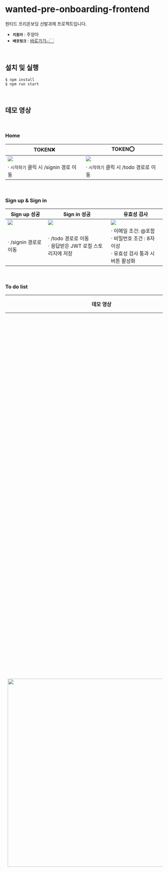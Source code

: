 # wanted-pre-onboarding-frontend
원티드 프리온보딩 선발과제 프로젝트입니다.

- **`지원자`** : 주양아
- **`배포링크`** : [바로가기👉🏻](https://web-wanted-pre-onboarding-frontend-7xwyjq992llizvha4k.sel4.cloudtype.app)

<br>

## 설치 및 실행
```
$ npm install
$ npm run start
```

<br>

## 데모 영상
<br>

### Home 

| TOKEN❌ | TOKEN⭕️ |
| -- | -- |
| <img src="https://github.com/Yang-ah/wanted-pre-onboarding-frontend/assets/97151214/01128ec0-8143-434b-aa77-1fafcae4587a" /> | <img src="https://github.com/Yang-ah/wanted-pre-onboarding-frontend/assets/97151214/8210be6e-f0dc-4b7b-a76b-5928cc5335d5"/> |
| · `시작하기` 클릭 시 /signin 경로 이동 | · `시작하기` 클릭 시 /todo 경로로 이동|

<br>

### Sign up & Sign in

| Sign up 성공 | Sign in 성공 | 유효성 검사 |
| -- | -- | -- |
| <img src="https://github.com/Yang-ah/wanted-pre-onboarding-frontend/assets/97151214/f4808efa-4bf2-4d7a-894c-e404b69bab7a"/> | <img src="https://github.com/Yang-ah/wanted-pre-onboarding-frontend/assets/97151214/7877f5b9-2831-4d6c-9695-bca8c1f52d04"/> | <img src="https://github.com/Yang-ah/wanted-pre-onboarding-frontend/assets/97151214/c03f09b5-d67f-4d18-8451-e084122b0e55" /> |
| · /signin 경로로 이동 | · /todo 경로로 이동 <br>  · 응답받은 JWT 로컬 스토리지에 저장| · 이메일 조건: @포함 <br> · 비밀번호 조건 : 8자 이상 <br> · 유효성 검사 통과 시 버튼 활성화 |


<br>

### To do list


| 데모 영상 | 기능 |
| -- | -- |
| <img width=600 src="https://github.com/Yang-ah/wanted-pre-onboarding-frontend/assets/97151214/9349f1d6-079a-49d1-9e44-8ce90c1ef3c3" /> | · 투두 리스트 목록 조회 <br> · 🍋 아이콘을 통해 `To do` 완료 여부 표시 <br> · `+` 버튼을 클릭하여 새로운 `To do` 추가 <br> · `수정` 버튼을 클릭 시, 수정모드 활성화  <br> · 수정모드에서 `제출`버튼 클릭 시, 수정한 내용 업데이트 <br>  · 수정모드에서 `취소` 버튼 클릭 시, 수정한 내용 초기화 및 수정모드 비활성화 <br> · `삭제` 버튼 클릭 시 해당 아이템 삭제|

<br>

### Nav & Redirect

| 데모 영상 | 기능 |
| -- | -- |
| <img width=600 src="https://github.com/Yang-ah/wanted-pre-onboarding-frontend/assets/97151214/f543d05d-0a44-4fce-8ace-bfbe9eea9ea2" /> | · `TOKEN⭕️` : /signin, /signup 경로 접속 시 /todo 경로로 리다이렉트 <br> · `TOKEN❌` : /todo 경로로 접속 시 /signin 경로로 리다이렉트 |

